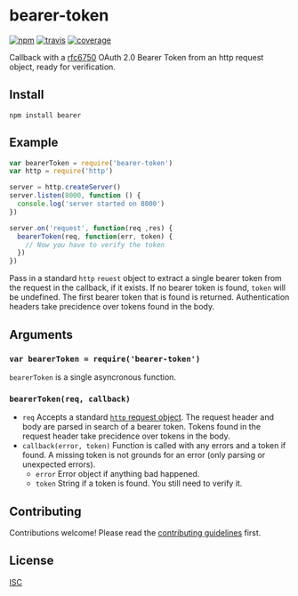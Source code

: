# bearer-token

[![npm][npm-image]][npm-url]
[![travis][travis-image]][travis-url]
[![coverage][coverage-image]][coverage-url]

[npm-image]: https://img.shields.io/npm/v/bearer-token.svg?style=flat-square
[npm-url]: https://www.npmjs.com/package/bearer-token
[travis-image]: https://img.shields.io/travis/bcomnes/node-bearer-token.svg?style=flat-square
[travis-url]: https://travis-ci.org/bcomnes/node-bearer-token
[coverage-image]: https://img.shields.io/codeclimate/coverage/github/bcomnes/node-bearer-token.svg?style=flat-square
[coverage-url]: https://codeclimate.com/github/bcomnes/node-bearer-token

Callback with a [rfc6750](https://tools.ietf.org/html/rfc6750) OAuth 2.0 Bearer Token from an http request object, ready for verification.

## Install

```
npm install bearer
```

## Example

```js
var bearerToken = require('bearer-token')
var http = require('http')

server = http.createServer()
server.listen(8000, function () {
  console.log('server started on 8000')
})

server.on('request', function(req ,res) {
  bearerToken(req, function(err, token) {
    // Now you have to verify the token
  })
})
```

Pass in a standard `http` `reuest` object to extract a single bearer token from the request in the callback, if it exists.  If no bearer token is found, `token` will be undefined.  The first bearer token that is found is returned.  Authentication headers take precidence over tokens found in the body.

## Arguments

### `var bearerToken = require('bearer-token')`

`bearerToken` is a single asyncronous function.

### `bearerToken(req, callback)`

- `req` Accepts a standard [`http` request object](https://nodejs.org/api/http.html#http_http_incomingmessage).  The request header and body are parsed in search of a bearer token.  Tokens found in the request header take precidence over tokens in the body.
- `callback(error, token)` Function is called with any errors and a token if found.  A missing token is not grounds for an error (only parsing or unexpected errors).
  - `error` Error object if anything bad happened.
  - `token` String if a token is found.  You still need to verify it.

## Contributing

Contributions welcome! Please read the [contributing guidelines](CONTRIBUTING.md) first.

## License

[ISC](LICENSE.md)
